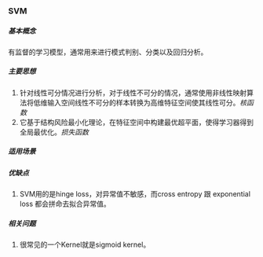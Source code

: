### SVM
##### 基本概念
有监督的学习模型，通常用来进行模式判别、分类以及回归分析。

##### 主要思想
1. 针对线性可分情况进行分析，对于线性不可分的情况，通常使用非线性映射算法将低维输入空间线性不可分的样本转换为高维特征空间使其线性可分。*核函数*
2. 它基于结构风险最小化理论，在特征空间中构建最优超平面，使得学习器得到全局最优化。*损失函数*

##### 适用场景

##### 优缺点
1. SVM用的是hinge loss，对异常值不敏感，而cross entropy 跟 exponential loss 都会拼命去拟合异常值。

##### 相关问题
1. 很常见的一个Kernel就是sigmoid kernel。
